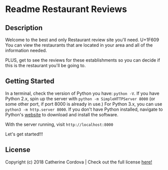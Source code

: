 # Readme Restaurant Reviews  

## Description

Welcome to the best and only Restaurant review site you'll need. U+1F609
You can view the restaurants that are located in your area and all of the information needed.

PLUS, get to see the reviews for these establishments so you can decide if this is the restaurant you'll be going to.

## Getting Started

In a terminal, check the version of Python you have: `python -V`. If you have Python 2.x, spin up the server with `python -m SimpleHTTPServer 8000` (or some other port, if port 8000 is already in use.) For Python 3.x, you can use `python3 -m http.server 8000`. If you don't have Python installed, navigate to Python's [website](https://www.python.org/) to download and install the software.

With the server running, visit `http://localhost:8000`


Let's get started!!!

## License
Copyright (c) 2018 Catherine Cordova | Check out the full license [here!](https://github.com/Ccordova41/mws-restaurant-stage-1/blob/master/LICENSE)
